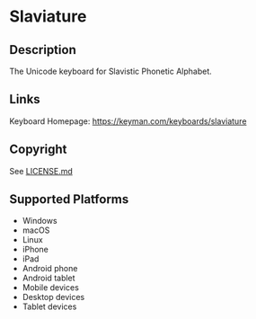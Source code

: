Slaviature 
==============

Description
-----------
The Unicode keyboard for Slavistic Phonetic Alphabet.

Links
-----
Keyboard Homepage: https://keyman.com/keyboards/slaviature

Copyright
---------
See [LICENSE.md](LICENSE.md)

Supported Platforms
-------------------
 * Windows
 * macOS
 * Linux
 * iPhone
 * iPad
 * Android phone
 * Android tablet
 * Mobile devices
 * Desktop devices
 * Tablet devices

